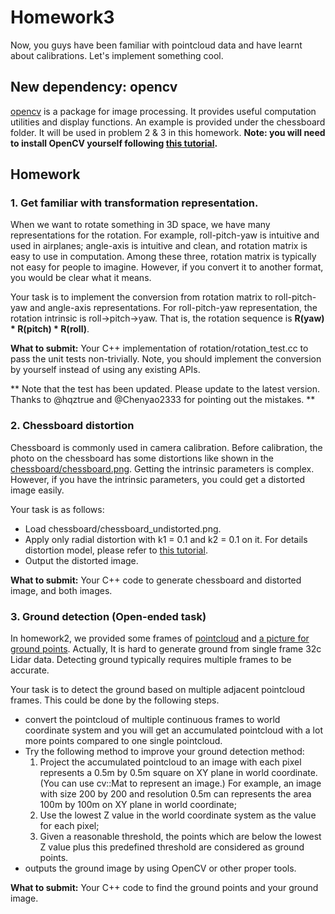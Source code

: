# Homework3

Now, you guys have been familiar with pointcloud data and have learnt about calibrations. Let's implement something cool.

## New dependency: opencv

[opencv](https://opencv.org/) is a package for image processing. It provides useful computation utilities and display functions. An example is provided under the chessboard folder. It will be used in problem 2 & 3 in this homework. **Note: you will need to install OpenCV yourself following [this tutorial](https://docs.opencv.org/trunk/d7/d9f/tutorial_linux_install.html).**

## Homework

### 1. Get familiar with transformation representation.
When we want to rotate something in 3D space, we have many representations for the rotation. For example, roll-pitch-yaw is intuitive and used in airplanes; angle-axis is intuitive and clean, and rotation matrix is easy to use in computation. Among these three, rotation matrix is typically not easy for people to imagine. However, if you convert it to another format, you would be clear what it means.

Your task is to implement the conversion from rotation matrix to roll-pitch-yaw and angle-axis representations. For roll-pitch-yaw representation, the rotation intrinsic is roll->pitch->yaw. That is, the rotation sequence is **R(yaw) * R(pitch) * R(roll)**.

**What to submit:** Your C++ implementation of rotation/rotation_test.cc to pass the unit tests non-trivially. Note, you should implement the conversion by yourself instead of using any existing APIs.

** Note that the test has been updated. Please update to the latest version. Thanks to @hqztrue and @Chenyao2333 for pointing out the mistakes. **

### 2. Chessboard distortion

Chessboard is commonly used in camera calibration. Before calibration, the photo on the chessboard has some distortions like shown in the [chessboard/chessboard.png](https://github.com/ponyai/PublicCourseInternalReview/blob/master/homework3/chessboard/chessboard.png). Getting the intrinsic parameters is complex. However, if you have the intrinsic parameters, you could get a distorted image easily.

Your task is as follows:
- Load chessboard/chessboard_undistorted.png.
- Apply only radial distortion with k1 = 0.1 and k2 = 0.1 on it. For details distortion model, please refer to [this tutorial](https://docs.opencv.org/2.4/modules/calib3d/doc/camera_calibration_and_3d_reconstruction.html).
- Output the distorted image.

**What to submit:** Your C++ code to generate chessboard and distorted image, and both images.

### 3. Ground detection (**Open-ended task**)
In homework2, we provided some frames of [pointcloud](https://github.com/ponyai/PublicCourseInternalReview/blob/master/homework2/sample_data.tar.gz) and [a picture for ground points](https://github.com/ponyai/PublicCourseInternalReview/blob/master/homework2/ground_only.png).
Actually, It is hard to generate ground from single frame 32c Lidar data.
Detecting ground typically requires multiple frames to be accurate.

Your task is to detect the ground based on multiple adjacent pointcloud frames.
This could be done by the following steps.
- convert the pointcloud of multiple continuous frames to world coordinate system and you will get an accumulated pointcloud with a lot more points compared to one single pointcloud.
- Try the following method to improve your ground detection method:
  1. Project the accumulated pointcloud to an image with each pixel represents a 0.5m by 0.5m square on XY plane in world coordinate.(You can use cv::Mat to represent an image.) For example, an image with size 200 by 200 and resolution 0.5m can represents the area 100m by 100m on XY plane in world coordinate;
  2. Use the lowest Z value in the world coordinate system as the value for each pixel;
  3. Given a reasonable threshold, the points which are below the lowest Z value plus this predefined threshold are considered as ground points.
- outputs the ground image by using OpenCV or other proper tools.

**What to submit:** Your C++ code to find the ground points and your ground image.
